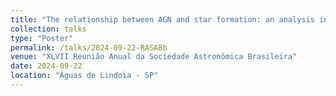 ```yaml
---
title: "The relationship between AGN and star formation: an analysis in the near-infrared"
collection: talks
type: "Poster"
permalink: /talks/2024-09-22-RASABb
venue: "XLVII Reunião Anual da Sociedade Astronômica Brasileira"
date: 2024-09-22
location: "Águas de Lindoia - SP"
---
```

